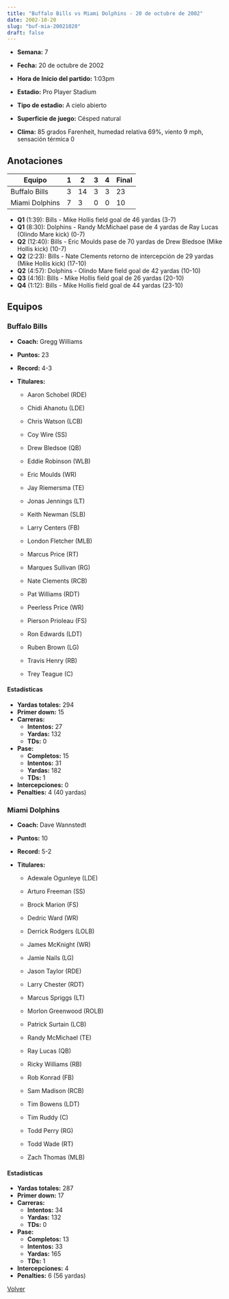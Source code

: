 ```yaml
---
title: "Buffalo Bills vs Miami Dolphins - 20 de octubre de 2002"
date: 2002-10-20
slug: "buf-mia-20021020"
draft: false
---
```


* **Semana:** 7
* **Fecha:** 20 de octubre de 2002

* **Hora de Inicio del partido:** 1:03pm
* **Estadio:** Pro Player Stadium
* **Tipo de estadio:** A cielo abierto
* **Superficie de juego:** Césped natural
* **Clima:** 85 grados Farenheit, humedad relativa 69%, viento 9 mph, sensación térmica 0





## Anotaciones
| Equipo | 1 | 2 | 3 | 4 | Final |
|--------|---|---|---|---|-------|
| Buffalo Bills  | 3 | 14 | 3 | 3  | 23 |
| Miami Dolphins  | 7 | 3 | 0 | 0  | 10 |
* **Q1** (1:39): Bills - Mike Hollis field goal de 46 yardas (3-7)
* **Q1** (8:30): Dolphins - Randy McMichael pase de 4 yardas de Ray Lucas (Olindo Mare kick) (0-7)
* **Q2** (12:40): Bills - Eric Moulds pase de 70 yardas de Drew Bledsoe (Mike Hollis kick) (10-7)
* **Q2** (2:23): Bills - Nate Clements retorno de intercepción de 29 yardas (Mike Hollis kick) (17-10)
* **Q2** (4:57): Dolphins - Olindo Mare field goal de 42 yardas (10-10)
* **Q3** (4:16): Bills - Mike Hollis field goal de 26 yardas (20-10)
* **Q4** (1:12): Bills - Mike Hollis field goal de 44 yardas (23-10)


## Equipos


### Buffalo Bills
* **Coach:** Gregg Williams
* **Puntos:** 23
* **Record:** 4-3
* **Titulares:** 

  * Aaron Schobel (RDE) 

  * Chidi Ahanotu (LDE) 

  * Chris Watson (LCB) 

  * Coy Wire (SS) 

  * Drew Bledsoe (QB) 

  * Eddie Robinson (WLB) 

  * Eric Moulds (WR) 

  * Jay Riemersma (TE) 

  * Jonas Jennings (LT) 

  * Keith Newman (SLB) 

  * Larry Centers (FB) 

  * London Fletcher (MLB) 

  * Marcus Price (RT) 

  * Marques Sullivan (RG) 

  * Nate Clements (RCB) 

  * Pat Williams (RDT) 

  * Peerless Price (WR) 

  * Pierson Prioleau (FS) 

  * Ron Edwards (LDT) 

  * Ruben Brown (LG) 

  * Travis Henry (RB) 

  * Trey Teague (C) 

#### Estadísticas
* **Yardas totales:** 294
* **Primer down:** 15
* **Carreras:**
  * **Intentos:** 27
  * **Yardas:** 132
  * **TDs:** 0
* **Pase:**
  * **Completos:** 15
  * **Intentos:** 31
  * **Yardas:** 182
  * **TDs:** 1
* **Intercepciones:** 0
* **Penalties:** 4 (40 yardas)

### Miami Dolphins
* **Coach:** Dave Wannstedt
* **Puntos:** 10
* **Record:** 5-2
* **Titulares:** 

  * Adewale Ogunleye (LDE) 

  * Arturo Freeman (SS) 

  * Brock Marion (FS) 

  * Dedric Ward (WR) 

  * Derrick Rodgers (LOLB) 

  * James McKnight (WR) 

  * Jamie Nails (LG) 

  * Jason Taylor (RDE) 

  * Larry Chester (RDT) 

  * Marcus Spriggs (LT) 

  * Morlon Greenwood (ROLB) 

  * Patrick Surtain (LCB) 

  * Randy McMichael (TE) 

  * Ray Lucas (QB) 

  * Ricky Williams (RB) 

  * Rob Konrad (FB) 

  * Sam Madison (RCB) 

  * Tim Bowens (LDT) 

  * Tim Ruddy (C) 

  * Todd Perry (RG) 

  * Todd Wade (RT) 

  * Zach Thomas (MLB) 

#### Estadísticas
* **Yardas totales:** 287
* **Primer down:** 17
* **Carreras:**
  * **Intentos:** 34
  * **Yardas:** 132
  * **TDs:** 0
* **Pase:**
  * **Completos:** 13
  * **Intentos:** 33
  * **Yardas:** 165
  * **TDs:** 1
* **Intercepciones:** 4
* **Penalties:** 6 (56 yardas)


[Volver](/historia/2002)
